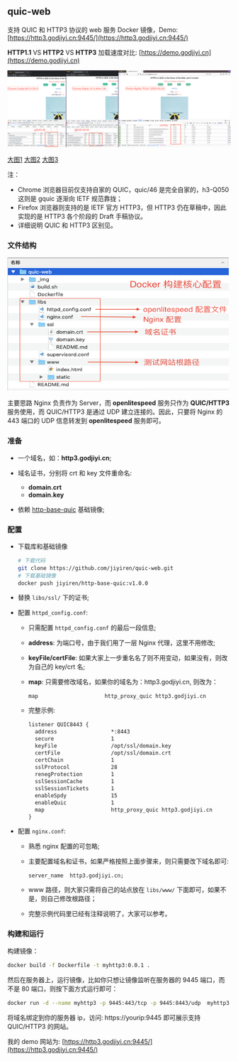 ## quic-web

支持 QUIC 和 HTTP3 协议的 web 服务 Docker 镜像，Demo: [https://http3.godjiyi.cn:9445/](https://http3.godjiyi.cn:9445/)

**HTTP1.1** VS **HTTP2** VS **HTTP3** 加载速度对比: [https://demo.godjiyi.cn](https://demo.godjiyi.cn)

![](./_img/quic.png)

<a href="./_img/quic46.png" target="_blank">大图1<a/> <a href="./_img/quic50.png" target="_blank">大图2<a/>  <a href="./_img/http3.png" target="_blank">大图3<a/>

注：

* Chrome 浏览器目前仅支持自家的 QUIC，quic/46 是完全自家的，h3-Q050 这则是 gquic 逐渐向 IETF 规范靠拢；
* Firefox 浏览器则支持的是 IETF 官方 HTTP3，但 HTTP3 仍在草稿中，因此实现的是 HTTP3 各个阶段的 Draft 手稿协议。
* 详细说明 QUIC 和 HTTP3 区别见。

### 文件结构

<a href="./_img/quic-web-arc.png"><img alt="logo" width="500" height="300" src="./_img/quic-web-arc.png" alt="quic-web">
    </a>


主要思路 Nginx 负责作为 Server，而 **openlitespeed** 服务只作为 **QUIC/HTTP3** 服务使用，而 QUIC/HTTP3 是通过 UDP 建立连接的。因此，只要将 Nginx 的 443 端口的 UDP 信息转发到 **openlitespeed** 服务即可。

### 准备

* 一个域名，如：**http3.godjiyi.cn**;
* 域名证书，分别将 crt 和 key 文件重命名:
	* **domain.crt**
	* **domain.key** 

* 依赖 [http-base-quic](https://hub.docker.com/repository/docker/jiyiren/http-base-quic) 基础镜像;

### 配置

* 下载库和基础镜像

	```bash
	# 下载代码
	git clone https://github.com/jiyiren/quic-web.git
	# 下载基础镜像
	docker push jiyiren/http-base-quic:v1.0.0
	```

* 替换 `libs/ssl/` 下的证书;
* 配置 `httpd_config.conf`:

	* 只需配置 `httpd_config.conf` 的最后一段信息;
	* **address**: 为端口号，由于我们用了一层 Nginx 代理，这里不用修改;
	* **keyFile/certFile**: 如果大家上一步重名名了则不用变动，如果没有，则改为自己的 key/crt 名;
	* **map**: 只需要修改域名，如果你的域名为：http3.godjiyi.cn, 则改为：

		```nginx
		map                     http_proxy_quic http3.godjiyi.cn
		```
	* 完整示例:

		```nginx
		listener QUIC8443 {
		  address                 *:8443
		  secure                  1
		  keyFile                 /opt/ssl/domain.key
		  certFile                /opt/ssl/domain.crt
		  certChain               1
		  sslProtocol             28
		  renegProtection         1
		  sslSessionCache         1
		  sslSessionTickets       1
		  enableSpdy              15
		  enableQuic              1
		  map                     http_proxy_quic http3.godjiyi.cn
		}
		```
	
	
* 配置 `nginx.conf`:

	* 熟悉 nginx 配置的可忽略;
	* 主要配置域名和证书，如果严格按照上面步骤来，则只需要改下域名即可:

		```nginx
		server_name  http3.godjiyi.cn;
		```
	* www 路径，则大家只需将自己的站点放在 `libs/www/` 下面即可，如果不是，则自己修改根路径；
	* 完整示例代码里已经有注释说明了，大家可以参考。

### 构建和运行

构建镜像：

```bash
docker build -f Dockerfile -t myhttp3:0.0.1 .
```

然后在服务器上，运行镜像，比如你只想让镜像监听在服务器的 9445 端口，而不是 80 端口，则按下面方式运行即可：

```bash
docker run -d --name myhttp3 -p 9445:443/tcp -p 9445:8443/udp  myhttp3:0.0.1
```

将域名绑定到你的服务器 ip，访问: https://yourip:9445 即可展示支持 QUIC/HTTP3 的网站。

我的 demo 网站为: [https://http3.godjiyi.cn:9445/](https://http3.godjiyi.cn:9445/)